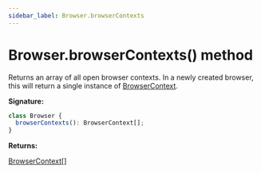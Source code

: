 ```yaml
---
sidebar_label: Browser.browserContexts
---
```


# Browser.browserContexts() method

Returns an array of all open browser contexts. In a newly created browser, this
will return a single instance of
[BrowserContext](./puppeteer.browsercontext.md).

**Signature:**

```typescript
class Browser {
  browserContexts(): BrowserContext[];
}
```

**Returns:**

[BrowserContext](./puppeteer.browsercontext.md)\[\]
